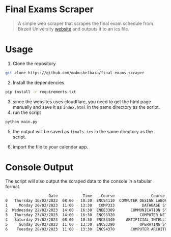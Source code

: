 # Final Exams Scraper

> A simple web scraper that scrapes the final exam schedule from Birzeit University [website](https://ritaj.birzeit.edu/student/final-schedule) and outputs it to an ics file.

# Usage

1. Clone the repository

```bash
git clone https://github.com/mabushelbaia/final-exams-scraper
```

2. Install the dependencies

```bash
pip install -r requirements.txt
```

3. since the websites uses cloudflare, you need to get the html page manually and save it as `index.html` in the same directory as the script.
4. run the script

```bash
python main.py
```

5. the output will be saved as `finals.ics` in the same directory as the script.

6. import the file to your calendar app.

# Console Output
The script will also output the scraped data to the console in a tabular format.
```bash
                   Date           Time    Course                Course Title                             Rooms
0   Thursday 16/02/2023  08:00 - 10:30  ENCS4110  COMPUTER DESIGN LABORATORY                Masri304, Masri306
1     Monday 20/02/2023  11:00 - 13:30   COMP333            DATABASE SYSTEMS                  Aggad225, KNH625
2  Wednesday 22/02/2023  14:00 - 16:30  ENEE3309       COMMUNICATION SYSTEMS  Masri109, S.Abdulhadi380, SCI240
3   Thursday 23/02/2023  14:00 - 16:30  ENCS3320           COMPUTER NETWORKS        A.Shaheen152, A.Shaheen162
4   Saturday 25/02/2023  08:00 - 10:30  ENCS3340     ARTIFICIAL INTELLIGENCE     Al-Juraysi002, S.Abdulhadi380
5     Sunday 26/02/2023  11:00 - 13:30  ENCS3390           OPERATING SYSTEMS               KNH625, Masrouji014
6    Tuesday 28/02/2023  11:00 - 13:30  ENCS4370       COMPUTER ARCHITECTURE          A.Shaheen150, ALSADIK102
```
